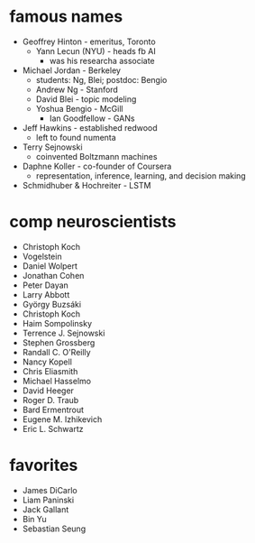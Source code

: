 # famous names
- Geoffrey Hinton - emeritus, Toronto
	- Yann Lecun (NYU) - heads fb AI
		- was his researcha associate
- Michael Jordan - Berkeley
	- students: Ng, Blei; postdoc: Bengio
	- Andrew Ng - Stanford
	- David Blei - topic modeling
	- Yoshua Bengio - McGill
		- Ian Goodfellow - GANs
- Jeff Hawkins - established redwood
	- left to found numenta
- Terry Sejnowski
	- coinvented Boltzmann machines
- Daphne Koller - co-founder of Coursera
	- representation, inference, learning, and decision making
- Schmidhuber & Hochreiter - LSTM

# comp neuroscientists
- Christoph Koch
- Vogelstein
- Daniel Wolpert
- Jonathan Cohen
- Peter Dayan
- Larry Abbott
- György Buzsáki
- Christoph Koch
- Haim Sompolinsky 
- Terrence J. Sejnowski
- Stephen Grossberg
- Randall C. O'Reilly
- Nancy Kopell
- Chris Eliasmith
- Michael Hasselmo
- David Heeger
- Roger D. Traub
- Bard Ermentrout
- Eugene M. Izhikevich
- Eric L. Schwartz

# favorites
- James DiCarlo
- Liam Paninski
- Jack Gallant
- Bin Yu
- Sebastian Seung